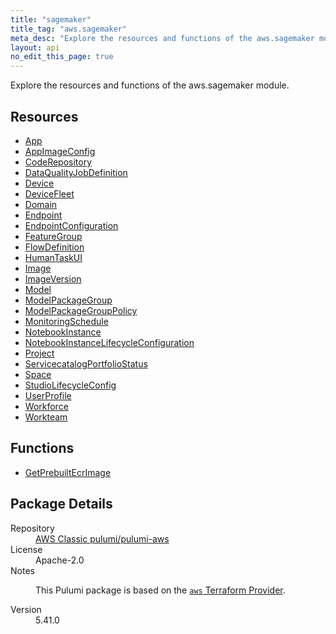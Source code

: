 ```yaml
---
title: "sagemaker"
title_tag: "aws.sagemaker"
meta_desc: "Explore the resources and functions of the aws.sagemaker module."
layout: api
no_edit_this_page: true
---
```


<!-- WARNING: this file was generated by Pulumi Docs Generator. -->
<!-- Do not edit by hand unless you're certain you know what you are doing! -->

Explore the resources and functions of the aws.sagemaker module.

<h2 id="resources">Resources</h2>
<ul class="api">
    <li><a href="app/" title="App"><span class="api-symbol api-symbol--resource"></span>App</a></li>
    <li><a href="appimageconfig/" title="AppImageConfig"><span class="api-symbol api-symbol--resource"></span>AppImageConfig</a></li>
    <li><a href="coderepository/" title="CodeRepository"><span class="api-symbol api-symbol--resource"></span>CodeRepository</a></li>
    <li><a href="dataqualityjobdefinition/" title="DataQualityJobDefinition"><span class="api-symbol api-symbol--resource"></span>DataQualityJobDefinition</a></li>
    <li><a href="device/" title="Device"><span class="api-symbol api-symbol--resource"></span>Device</a></li>
    <li><a href="devicefleet/" title="DeviceFleet"><span class="api-symbol api-symbol--resource"></span>DeviceFleet</a></li>
    <li><a href="domain/" title="Domain"><span class="api-symbol api-symbol--resource"></span>Domain</a></li>
    <li><a href="endpoint/" title="Endpoint"><span class="api-symbol api-symbol--resource"></span>Endpoint</a></li>
    <li><a href="endpointconfiguration/" title="EndpointConfiguration"><span class="api-symbol api-symbol--resource"></span>EndpointConfiguration</a></li>
    <li><a href="featuregroup/" title="FeatureGroup"><span class="api-symbol api-symbol--resource"></span>FeatureGroup</a></li>
    <li><a href="flowdefinition/" title="FlowDefinition"><span class="api-symbol api-symbol--resource"></span>FlowDefinition</a></li>
    <li><a href="humantaskui/" title="HumanTaskUI"><span class="api-symbol api-symbol--resource"></span>HumanTaskUI</a></li>
    <li><a href="image/" title="Image"><span class="api-symbol api-symbol--resource"></span>Image</a></li>
    <li><a href="imageversion/" title="ImageVersion"><span class="api-symbol api-symbol--resource"></span>ImageVersion</a></li>
    <li><a href="model/" title="Model"><span class="api-symbol api-symbol--resource"></span>Model</a></li>
    <li><a href="modelpackagegroup/" title="ModelPackageGroup"><span class="api-symbol api-symbol--resource"></span>ModelPackageGroup</a></li>
    <li><a href="modelpackagegrouppolicy/" title="ModelPackageGroupPolicy"><span class="api-symbol api-symbol--resource"></span>ModelPackageGroupPolicy</a></li>
    <li><a href="monitoringschedule/" title="MonitoringSchedule"><span class="api-symbol api-symbol--resource"></span>MonitoringSchedule</a></li>
    <li><a href="notebookinstance/" title="NotebookInstance"><span class="api-symbol api-symbol--resource"></span>NotebookInstance</a></li>
    <li><a href="notebookinstancelifecycleconfiguration/" title="NotebookInstanceLifecycleConfiguration"><span class="api-symbol api-symbol--resource"></span>NotebookInstanceLifecycleConfiguration</a></li>
    <li><a href="project/" title="Project"><span class="api-symbol api-symbol--resource"></span>Project</a></li>
    <li><a href="servicecatalogportfoliostatus/" title="ServicecatalogPortfolioStatus"><span class="api-symbol api-symbol--resource"></span>ServicecatalogPortfolioStatus</a></li>
    <li><a href="space/" title="Space"><span class="api-symbol api-symbol--resource"></span>Space</a></li>
    <li><a href="studiolifecycleconfig/" title="StudioLifecycleConfig"><span class="api-symbol api-symbol--resource"></span>StudioLifecycleConfig</a></li>
    <li><a href="userprofile/" title="UserProfile"><span class="api-symbol api-symbol--resource"></span>UserProfile</a></li>
    <li><a href="workforce/" title="Workforce"><span class="api-symbol api-symbol--resource"></span>Workforce</a></li>
    <li><a href="workteam/" title="Workteam"><span class="api-symbol api-symbol--resource"></span>Workteam</a></li>
</ul>

<h2 id="functions">Functions</h2>
<ul class="api">
    <li><a href="getprebuiltecrimage/" title="GetPrebuiltEcrImage"><span class="api-symbol api-symbol--function"></span>GetPrebuiltEcrImage</a></li>
</ul>

<h2 id="package-details">Package Details</h2>
<dl class="package-details">
	<dt>Repository</dt>
	<dd><a href="https://github.com/pulumi/pulumi-aws">AWS Classic pulumi/pulumi-aws</a></dd>
	<dt>License</dt>
	<dd>Apache-2.0</dd>
	<dt>Notes</dt>
	<dd><p>This Pulumi package is based on the <a href="https://github.com/hashicorp/terraform-provider-aws"><code>aws</code> Terraform Provider</a>.</p>
</dd>
	<dt>Version</dt>
	<dd>5.41.0</dd>
</dl>


